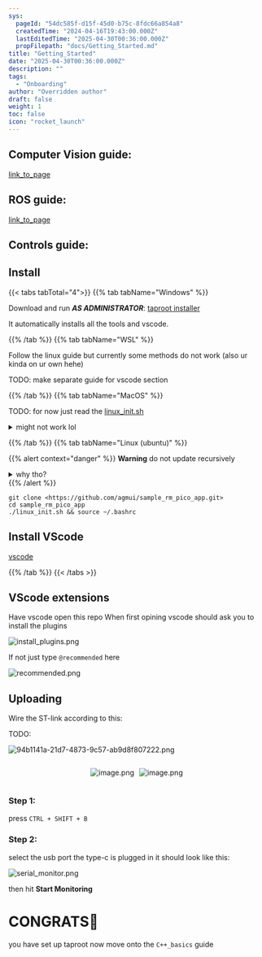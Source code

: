 ```yaml
---
sys:
  pageId: "54dc585f-d15f-45d0-b75c-8fdc66a854a8"
  createdTime: "2024-04-16T19:43:00.000Z"
  lastEditedTime: "2025-04-30T00:36:00.000Z"
  propFilepath: "docs/Getting_Started.md"
title: "Getting_Started"
date: "2025-04-30T00:36:00.000Z"
description: ""
tags:
  - "Onboarding"
author: "Overridden author"
draft: false
weight: 1
toc: false
icon: "rocket_launch"
---
```


## Computer Vision guide:

[link_to_page](86d45bc0-388b-4d26-8848-44f255f73d0e)

## ROS guide:

[link_to_page](3c76c1de-ec8f-46d6-8b0a-294005edc2d5)

## Controls guide:

## Install

{{< tabs tabTotal="4">}}
{{% tab tabName="Windows" %}}

Download and run _**AS ADMINISTRATOR**_: [taproot installer](https://github.com/Thornbots/TeachingFreshies/releases/tag/1.0)

It automatically installs all the tools and vscode.

{{% /tab %}}
{{% tab tabName="WSL" %}}

Follow the linux guide but currently some methods do not work (also ur kinda on ur own hehe)

TODO: make separate guide for vscode section

{{% /tab %}}
{{% tab tabName="MacOS" %}}

TODO: for now just read the [linux_init.sh](https://github.com/agmui/sample_rm_pico_app/blob/main/linux_init.sh)

<details>
<summary>might not work lol</summary>

`brew install libusb pkg-config`

Next install: [vscode](https://code.visualstudio.com/Download)

</details>

{{% /tab %}}
{{% tab tabName="Linux (ubuntu)" %}}

{{% alert context="danger" %}}
**Warning** do not update recursively
<details>
<summary>why tho?</summary>
There are some submodules that may go on for a while (like tinyusb) and I highly
recommend you don't need to get them.
If you want to see what submodules I update just look in `linux_init.sh`
</details>
{{% /alert %}}

```shell
git clone <https://github.com/agmui/sample_rm_pico_app.git>
cd sample_rm_pico_app
./linux_init.sh && source ~/.bashrc
```

## Install VScode

[vscode](https://code.visualstudio.com/Download)

{{% /tab %}}
{{< /tabs >}}

## VScode extensions

Have vscode open this repo
When first opining vscode should ask you to install the plugins

![install_plugins.png](https://prod-files-secure.s3.us-west-2.amazonaws.com/d518164a-d88e-44d1-a4ee-3adb3bd8bce0/89bd30f0-1825-4e77-867b-0a41ce370880/install_plugins.png?X-Amz-Algorithm=AWS4-HMAC-SHA256&X-Amz-Content-Sha256=UNSIGNED-PAYLOAD&X-Amz-Credential=ASIAZI2LB4667AYQCDMP%2F20250725%2Fus-west-2%2Fs3%2Faws4_request&X-Amz-Date=20250725T100956Z&X-Amz-Expires=3600&X-Amz-Security-Token=IQoJb3JpZ2luX2VjEBkaCXVzLXdlc3QtMiJHMEUCIQCDUi0iP5wJzx%2F9F459gh5hdSPsg36HXmBt4Qz8MgRE7AIgDrkVFzX3QVsYeYHz2UklmVm%2FipT5NepYN6EUB7sVsc0q%2FwMIQhAAGgw2Mzc0MjMxODM4MDUiDNl6NWxq5RYJRI2DOCrcA5KmosOTqvTjoiwAzzxB4Sw4sTdxrjlgXQjnvqsYMydjymbUF4FkPVJziK8nQxiZ%2FkSXRGRJdAMwXVrAThTvlpS%2F5ZW%2FmRmGTfrzo1aOu%2BfqRACheiFL%2BATn2eO8owyTXYJjJc17gsfPgrAd3VXibItiFaRGQTiReeT7IRiW4vO9HRojlKvgjDvNiZ7kvxH%2F2PROWdd1ZmxOsW9TTC%2BGaG9yRglBbWlMXmDnMAsnJRxsnPptuzf9A81xucAa97AyZIR%2B1ZnJNeq3s3ucfZgRhTXcsLUO3N6Lahzs7gDfqec8A%2BtNZJSC2ZOhofHFnmFQG6ecgej%2Fc5q%2Bj3mk%2BD9nw5GIvY6hXBw8IUTnahmE%2FivAo%2BFHvds8Hjmk61ZAMRf%2BroziPBhcNInVSm8aTjMn8QVhhh7EkaMj1wpo93YMzERUNAH3YKbe5LQpOuoNyM1LcOHBiIJBHc6PuLCpXo4ZveEHXbTjoV8Ef9ntDB0lVgp%2B75wg3xRayXA3xLCA%2FcbRZncToIsdt0cz0FlYC%2BH6vFLuR4TznRGBdF68Q%2FlDBdUGwDkYdv4uUvIiMP8scZFqumMPGUyGZ2vS0mTxRGNwr1DbM3pKxwEthw9vsGv6S7Kfv9cWQXjzvnUUJjfnML2MjcQGOqUBmhg7GtcLFRAYsZ7ro1olB7Pl9V%2FWlvuQzkmg5SDHTbZ1sUIwNYMNw%2B9H9DM0Zn3nY6a7li4vuU19%2FIPkA63frGvtXMW9v8EtQGpZMDC7POM4cmGItVH%2F5xbKOxI6UYxjjUnvMDmmNSY5iD9z%2Fd34wnReXPOqHyqxa2mOznnEaKEqi4xGqPteWAy7b59aCKr%2FY0WPDtl8ms6JKg2feow4GIOjpKv3&X-Amz-Signature=1dc7d2ec8714e86ad17316390195edc33370b568140551bc4429a31f79d69346&X-Amz-SignedHeaders=host&x-amz-checksum-mode=ENABLED&x-id=GetObject)

If not just type `@recommended` here  

![recommended.png](https://prod-files-secure.s3.us-west-2.amazonaws.com/d518164a-d88e-44d1-a4ee-3adb3bd8bce0/61e661e9-5d85-4dfc-be0d-8d2097a5e793/recommended.png?X-Amz-Algorithm=AWS4-HMAC-SHA256&X-Amz-Content-Sha256=UNSIGNED-PAYLOAD&X-Amz-Credential=ASIAZI2LB4667AYQCDMP%2F20250725%2Fus-west-2%2Fs3%2Faws4_request&X-Amz-Date=20250725T100956Z&X-Amz-Expires=3600&X-Amz-Security-Token=IQoJb3JpZ2luX2VjEBkaCXVzLXdlc3QtMiJHMEUCIQCDUi0iP5wJzx%2F9F459gh5hdSPsg36HXmBt4Qz8MgRE7AIgDrkVFzX3QVsYeYHz2UklmVm%2FipT5NepYN6EUB7sVsc0q%2FwMIQhAAGgw2Mzc0MjMxODM4MDUiDNl6NWxq5RYJRI2DOCrcA5KmosOTqvTjoiwAzzxB4Sw4sTdxrjlgXQjnvqsYMydjymbUF4FkPVJziK8nQxiZ%2FkSXRGRJdAMwXVrAThTvlpS%2F5ZW%2FmRmGTfrzo1aOu%2BfqRACheiFL%2BATn2eO8owyTXYJjJc17gsfPgrAd3VXibItiFaRGQTiReeT7IRiW4vO9HRojlKvgjDvNiZ7kvxH%2F2PROWdd1ZmxOsW9TTC%2BGaG9yRglBbWlMXmDnMAsnJRxsnPptuzf9A81xucAa97AyZIR%2B1ZnJNeq3s3ucfZgRhTXcsLUO3N6Lahzs7gDfqec8A%2BtNZJSC2ZOhofHFnmFQG6ecgej%2Fc5q%2Bj3mk%2BD9nw5GIvY6hXBw8IUTnahmE%2FivAo%2BFHvds8Hjmk61ZAMRf%2BroziPBhcNInVSm8aTjMn8QVhhh7EkaMj1wpo93YMzERUNAH3YKbe5LQpOuoNyM1LcOHBiIJBHc6PuLCpXo4ZveEHXbTjoV8Ef9ntDB0lVgp%2B75wg3xRayXA3xLCA%2FcbRZncToIsdt0cz0FlYC%2BH6vFLuR4TznRGBdF68Q%2FlDBdUGwDkYdv4uUvIiMP8scZFqumMPGUyGZ2vS0mTxRGNwr1DbM3pKxwEthw9vsGv6S7Kfv9cWQXjzvnUUJjfnML2MjcQGOqUBmhg7GtcLFRAYsZ7ro1olB7Pl9V%2FWlvuQzkmg5SDHTbZ1sUIwNYMNw%2B9H9DM0Zn3nY6a7li4vuU19%2FIPkA63frGvtXMW9v8EtQGpZMDC7POM4cmGItVH%2F5xbKOxI6UYxjjUnvMDmmNSY5iD9z%2Fd34wnReXPOqHyqxa2mOznnEaKEqi4xGqPteWAy7b59aCKr%2FY0WPDtl8ms6JKg2feow4GIOjpKv3&X-Amz-Signature=875daf74e27c215066ccf6745b658161930f4f2a28497dae6f7281785ce6ae19&X-Amz-SignedHeaders=host&x-amz-checksum-mode=ENABLED&x-id=GetObject)

## Uploading

Wire the ST-link according to this:

TODO:

![94b1141a-21d7-4873-9c57-ab9d8f807222.png](https://prod-files-secure.s3.us-west-2.amazonaws.com/d518164a-d88e-44d1-a4ee-3adb3bd8bce0/e5fad17d-ab82-4300-9f4c-505ab4b1202c/94b1141a-21d7-4873-9c57-ab9d8f807222.png?X-Amz-Algorithm=AWS4-HMAC-SHA256&X-Amz-Content-Sha256=UNSIGNED-PAYLOAD&X-Amz-Credential=ASIAZI2LB4667AYQCDMP%2F20250725%2Fus-west-2%2Fs3%2Faws4_request&X-Amz-Date=20250725T100956Z&X-Amz-Expires=3600&X-Amz-Security-Token=IQoJb3JpZ2luX2VjEBkaCXVzLXdlc3QtMiJHMEUCIQCDUi0iP5wJzx%2F9F459gh5hdSPsg36HXmBt4Qz8MgRE7AIgDrkVFzX3QVsYeYHz2UklmVm%2FipT5NepYN6EUB7sVsc0q%2FwMIQhAAGgw2Mzc0MjMxODM4MDUiDNl6NWxq5RYJRI2DOCrcA5KmosOTqvTjoiwAzzxB4Sw4sTdxrjlgXQjnvqsYMydjymbUF4FkPVJziK8nQxiZ%2FkSXRGRJdAMwXVrAThTvlpS%2F5ZW%2FmRmGTfrzo1aOu%2BfqRACheiFL%2BATn2eO8owyTXYJjJc17gsfPgrAd3VXibItiFaRGQTiReeT7IRiW4vO9HRojlKvgjDvNiZ7kvxH%2F2PROWdd1ZmxOsW9TTC%2BGaG9yRglBbWlMXmDnMAsnJRxsnPptuzf9A81xucAa97AyZIR%2B1ZnJNeq3s3ucfZgRhTXcsLUO3N6Lahzs7gDfqec8A%2BtNZJSC2ZOhofHFnmFQG6ecgej%2Fc5q%2Bj3mk%2BD9nw5GIvY6hXBw8IUTnahmE%2FivAo%2BFHvds8Hjmk61ZAMRf%2BroziPBhcNInVSm8aTjMn8QVhhh7EkaMj1wpo93YMzERUNAH3YKbe5LQpOuoNyM1LcOHBiIJBHc6PuLCpXo4ZveEHXbTjoV8Ef9ntDB0lVgp%2B75wg3xRayXA3xLCA%2FcbRZncToIsdt0cz0FlYC%2BH6vFLuR4TznRGBdF68Q%2FlDBdUGwDkYdv4uUvIiMP8scZFqumMPGUyGZ2vS0mTxRGNwr1DbM3pKxwEthw9vsGv6S7Kfv9cWQXjzvnUUJjfnML2MjcQGOqUBmhg7GtcLFRAYsZ7ro1olB7Pl9V%2FWlvuQzkmg5SDHTbZ1sUIwNYMNw%2B9H9DM0Zn3nY6a7li4vuU19%2FIPkA63frGvtXMW9v8EtQGpZMDC7POM4cmGItVH%2F5xbKOxI6UYxjjUnvMDmmNSY5iD9z%2Fd34wnReXPOqHyqxa2mOznnEaKEqi4xGqPteWAy7b59aCKr%2FY0WPDtl8ms6JKg2feow4GIOjpKv3&X-Amz-Signature=19599b1eb5e47dc27513f55d2376fb74e5915387b62e74b519ce741fca2e128b&X-Amz-SignedHeaders=host&x-amz-checksum-mode=ENABLED&x-id=GetObject)

<div style="display: flex;flex-direction: row; column-gap:10px; max-width: 630px;justify-content: center;">
<div>

![image.png](https://prod-files-secure.s3.us-west-2.amazonaws.com/d518164a-d88e-44d1-a4ee-3adb3bd8bce0/210ecb78-1116-4d7b-b9b7-2292f66fa2c2/image.png?X-Amz-Algorithm=AWS4-HMAC-SHA256&X-Amz-Content-Sha256=UNSIGNED-PAYLOAD&X-Amz-Credential=ASIAZI2LB4663ARZYH6C%2F20250725%2Fus-west-2%2Fs3%2Faws4_request&X-Amz-Date=20250725T100958Z&X-Amz-Expires=3600&X-Amz-Security-Token=IQoJb3JpZ2luX2VjEBkaCXVzLXdlc3QtMiJIMEYCIQCWHlj5zhMvzWagXKLRd4LZ%2FGPXAyKZ3Gi2%2BnRlJy1dvQIhAPGp7A%2BVs%2B7zbjPZzJeTvGyrlQn5T1uyasOw%2Buq49lWRKv8DCEIQABoMNjM3NDIzMTgzODA1IgzSdlxIiJuzZAI1U9sq3ANLFp40v%2BMgvc4EkoEp7is1ltS8H9HTgOWkOrzbvhVsW2kVf6lGWAzk3ts4UVZGjitVVTngr%2BUTK2GsRRXlP%2F73ciFJzuvyC64wN58h%2Btp78171xjTicLuUmQwiwtG6xzMe3H7oJNn98q%2BDUFZCmjngSvrcLrNFc%2FM8ar5T59rF4IoNh3Tnt%2BMDB1Woj%2BJTocX9894T8A6PHax1XfziEM81XvLCptMXeLYSi9xCSSwxo2PWgPlyCeQvjzK9ch2t3OZKw32lxANCFPPWKz86xYXW09tsz56zDlxCwo7P%2By36t%2B6Cwyawxc9%2FomQ%2FNClSGm0MIpvtWirnMmvELRDGxdFH%2FMoELpsfzC0amgxmG8EhZd2UbjLJT4pAZMj%2BWV7CbB9uhpsplDJhAlYTHAnrGrfVecbHWoiSUUgEe1QqqCYUZkUAU%2FbwOri0k1F1mbdkiEDvvws6tyc4onTiSutT%2B7ND0W1bl8KoCjXHna7e6wmJa1JpJpZBGT5pBxr7bsPhfapeaqCrvWSUHelySJw1noW4wck1GwXtLmqMfGxUmqwTgmLkzjm0rhv%2FbTkm20S%2B73B%2BS8h0CpaCFNyyRE6ovBoS%2B4h%2B4qnWhtugXo3jmVEexGRqw%2FQ6dS7TwPtlJDC1jI3EBjqkAdOFH9DC9y2A9jmEN4P7lFIv9gzA54wCNN0ksM%2Bsckbie49ncXjKxafvrv5bAHV9QSCnnpws8XkuxZY%2FxtWbNnbFbCICd6IbiFk7q5kuhp4eOBZ%2FzmbXN9Lghf4PkjXNABNWzLvecUv8qXysYKVgSasf%2Bjq%2Bm6N%2BV%2F3LU9J1cTNGfm6K%2F%2BI2xSZWV2iwdrWWMu%2BWhVPpmKlZAhlhDSwvVvCQ%2FQq1&X-Amz-Signature=69f1e9b1bf9055f3796d8cbf47fa3752da54902fd6edaf8e94dc1c7417362cfa&X-Amz-SignedHeaders=host&x-amz-checksum-mode=ENABLED&x-id=GetObject)

</div>
<div>

![image.png](https://prod-files-secure.s3.us-west-2.amazonaws.com/d518164a-d88e-44d1-a4ee-3adb3bd8bce0/33a0fd0f-8ca6-4a86-8e09-26e95ded1fff/image.png?X-Amz-Algorithm=AWS4-HMAC-SHA256&X-Amz-Content-Sha256=UNSIGNED-PAYLOAD&X-Amz-Credential=ASIAZI2LB4662BBYB7LV%2F20250725%2Fus-west-2%2Fs3%2Faws4_request&X-Amz-Date=20250725T100958Z&X-Amz-Expires=3600&X-Amz-Security-Token=IQoJb3JpZ2luX2VjEBkaCXVzLXdlc3QtMiJHMEUCIQCEgFDJ0DigAP9Fu%2FXt%2F5mxh%2Fm%2BQwzoMulbIYXXcmdwtQIgdJLlEpCTUuJhSB9X3qpt%2B8uPMekZdJWVy8HUjW5zaAkq%2FwMIQhAAGgw2Mzc0MjMxODM4MDUiDIOLdz%2BxDrb7AUS86ircAz5QAA6pzaPLzQi9ZegW9zLMWh%2BOxZNPESJmrZXg%2FQDQAAiRFtYLzO9zMJvBD8M9i68ec8J4VZV6jM5YVyiDwmU3i2lMhGWh4QUBOePHb4YumHI76WFPHOQCVfBQlDDisGe%2B2a%2Fuds9ACMm7sxKPaB5OhhUw3IV6X8drqTRsQIBBCAjha3fLMoRqp6nsmcX56uuASXMzJt2wh%2B4kHyhEwijXBI9I0noaZl5Qia0guPG%2FwyBG%2Fit%2BgJ%2F3aEhhnsRXafg8jvW9LJ10BY6K1dFgmIYUdOwOZQY%2BHqzaxrX8oqaP6SVyngurtXpTNjhTw5wt2cSL2QwG%2FsuVnEDWCnNcV9mAHGGkAPgBDkZc86vjJOhsBcu%2B5ecJF6uBrI3hsxjUKY%2F7NFMYeG9nSca2Pze2u9hdLtzubrfl5psrPfYhxb4hrrx5PvhWE8GtydexCjOPMsysS7cGiiRGaW1YZ86sxRcIx4wyCepS0xdPdOMgdLHogwHR7MnbdYgHr9%2FD4zID6bbuUGaLZqSH0DZCWWGEjaAKgZ1Tyg0tzitX23XIS9prYKN40VP21zsP%2BslpomY8Ud%2B3Kdu%2BVGWfArDbQgse8wGyry5gldkF1qmU7hpu2BhWYyA5lAeQS5X2vssDMKONjcQGOqUB363jd2nWxD2rrnewP4XMAzsvmYC9GdWAjZIcSZqSQGTeECvv3WOenW%2Bm5stGFHnLWOhhByA%2BZwlFzp60E4r%2Fj4a5pd8sDNPkLl5tA6k0Kb9MJ1FCD%2BpYRu1E0%2BdWG2SuHc7cxmPgHMCs6Dv2ttwT671o9PLJ8OkC8kREphOZS%2BhIVY9Dm973d5VoVPQVpDJSJkFhO%2BXGQWli%2Buia9xEmR%2Ftj5xI9&X-Amz-Signature=9ecde2da791ec0eb3ff85cbe88270a81fbb85f0e43c7fc98143443e4ea628c1d&X-Amz-SignedHeaders=host&x-amz-checksum-mode=ENABLED&x-id=GetObject)

</div>
</div>

### Step 1:

press `CTRL + SHIFT + B`

### Step 2:

select the usb port the type-c is plugged in it should look like this:

![serial_monitor.png](https://prod-files-secure.s3.us-west-2.amazonaws.com/d518164a-d88e-44d1-a4ee-3adb3bd8bce0/f03f4774-05d4-4393-b6a0-d5efb6d315ab/serial_monitor.png?X-Amz-Algorithm=AWS4-HMAC-SHA256&X-Amz-Content-Sha256=UNSIGNED-PAYLOAD&X-Amz-Credential=ASIAZI2LB4667AYQCDMP%2F20250725%2Fus-west-2%2Fs3%2Faws4_request&X-Amz-Date=20250725T100956Z&X-Amz-Expires=3600&X-Amz-Security-Token=IQoJb3JpZ2luX2VjEBkaCXVzLXdlc3QtMiJHMEUCIQCDUi0iP5wJzx%2F9F459gh5hdSPsg36HXmBt4Qz8MgRE7AIgDrkVFzX3QVsYeYHz2UklmVm%2FipT5NepYN6EUB7sVsc0q%2FwMIQhAAGgw2Mzc0MjMxODM4MDUiDNl6NWxq5RYJRI2DOCrcA5KmosOTqvTjoiwAzzxB4Sw4sTdxrjlgXQjnvqsYMydjymbUF4FkPVJziK8nQxiZ%2FkSXRGRJdAMwXVrAThTvlpS%2F5ZW%2FmRmGTfrzo1aOu%2BfqRACheiFL%2BATn2eO8owyTXYJjJc17gsfPgrAd3VXibItiFaRGQTiReeT7IRiW4vO9HRojlKvgjDvNiZ7kvxH%2F2PROWdd1ZmxOsW9TTC%2BGaG9yRglBbWlMXmDnMAsnJRxsnPptuzf9A81xucAa97AyZIR%2B1ZnJNeq3s3ucfZgRhTXcsLUO3N6Lahzs7gDfqec8A%2BtNZJSC2ZOhofHFnmFQG6ecgej%2Fc5q%2Bj3mk%2BD9nw5GIvY6hXBw8IUTnahmE%2FivAo%2BFHvds8Hjmk61ZAMRf%2BroziPBhcNInVSm8aTjMn8QVhhh7EkaMj1wpo93YMzERUNAH3YKbe5LQpOuoNyM1LcOHBiIJBHc6PuLCpXo4ZveEHXbTjoV8Ef9ntDB0lVgp%2B75wg3xRayXA3xLCA%2FcbRZncToIsdt0cz0FlYC%2BH6vFLuR4TznRGBdF68Q%2FlDBdUGwDkYdv4uUvIiMP8scZFqumMPGUyGZ2vS0mTxRGNwr1DbM3pKxwEthw9vsGv6S7Kfv9cWQXjzvnUUJjfnML2MjcQGOqUBmhg7GtcLFRAYsZ7ro1olB7Pl9V%2FWlvuQzkmg5SDHTbZ1sUIwNYMNw%2B9H9DM0Zn3nY6a7li4vuU19%2FIPkA63frGvtXMW9v8EtQGpZMDC7POM4cmGItVH%2F5xbKOxI6UYxjjUnvMDmmNSY5iD9z%2Fd34wnReXPOqHyqxa2mOznnEaKEqi4xGqPteWAy7b59aCKr%2FY0WPDtl8ms6JKg2feow4GIOjpKv3&X-Amz-Signature=07a1b3117528d402c2dab47e23172b7c9ad589e33c875f70f9e0611edc9c4a13&X-Amz-SignedHeaders=host&x-amz-checksum-mode=ENABLED&x-id=GetObject)

then hit **Start Monitoring**

# CONGRATS🎉

you have set up taproot now move onto the `C++_basics` guide
